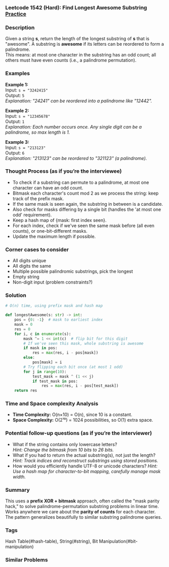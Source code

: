 ### Leetcode 1542 (Hard): Find Longest Awesome Substring [Practice](https://leetcode.com/problems/find-longest-awesome-substring)

### Description  
Given a string **s**, return the length of the longest substring of **s** that is "awesome". A substring is **awesome** if its letters can be reordered to form a palindrome.  
This means: at most one character in the substring has an odd count; all others must have even counts (i.e., a palindrome permutation).

### Examples  

**Example 1:**  
Input: `s = "3242415"`  
Output: `5`  
*Explanation: "24241" can be reordered into a palindrome like "12442".*

**Example 2:**  
Input: `s = "12345678"`  
Output: `1`  
*Explanation: Each number occurs once. Any single digit can be a palindrome, so max length is 1.*

**Example 3:**  
Input: `s = "213123"`  
Output: `6`  
*Explanation: "213123" can be reordered to "321123" (a palindrome).* 

### Thought Process (as if you’re the interviewee)  
- To check if a substring can permute to a palindrome, at most one character can have an odd count. 
- Bitmask each character's count mod 2 as we process the string: keep track of the prefix mask.
- If the same mask is seen again, the substring in between is a candidate.
- Also check for masks differing by a single bit (handles the 'at most one odd' requirement).
- Keep a hash map of {mask: first index seen}.
- For each index, check if we've seen the same mask before (all even counts), or one-bit-different masks.
- Update the maximum length if possible.

### Corner cases to consider  
- All digits unique
- All digits the same
- Multiple possible palindromic substrings, pick the longest
- Empty string
- Non-digit input (problem constraints?)

### Solution

```python
# O(n) time, using prefix mask and hash map

def longestAwesome(s: str) -> int:
    pos = {0: -1}  # mask to earliest index
    mask = 0
    res = 0
    for i, c in enumerate(s):
        mask ^= 1 << int(c)  # flip bit for this digit
        # If we've seen this mask, whole substring is awesome
        if mask in pos:
            res = max(res, i - pos[mask])
        else:
            pos[mask] = i
        # Try flipping each bit once (at most 1 odd)
        for j in range(10):
            test_mask = mask ^ (1 << j)
            if test_mask in pos:
                res = max(res, i - pos[test_mask])
    return res
```

### Time and Space complexity Analysis  
- **Time Complexity:** O(n×10) = O(n), since 10 is a constant.
- **Space Complexity:** O(2¹⁰) = 1024 possibilities, so O(1) extra space. 

### Potential follow-up questions (as if you’re the interviewer)  
- What if the string contains only lowercase letters?  
  *Hint: Change the bitmask from 10 bits to 26 bits.*
- What if you had to return the actual substring(s), not just the length?
  *Hint: Track indices and reconstruct substrings using stored positions.*
- How would you efficiently handle UTF-8 or unicode characters?
  *Hint: Use a hash map for character-to-bit mapping, carefully manage mask width.*

### Summary
This uses a **prefix XOR + bitmask** approach, often called the "mask parity hack," to solve palindrome-permutation substring problems in linear time. Works anywhere we care about the **parity of counts** for each character. The pattern generalizes beautifully to similar substring palindrome queries.

### Tags
Hash Table(#hash-table), String(#string), Bit Manipulation(#bit-manipulation)

### Similar Problems
